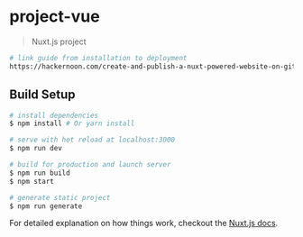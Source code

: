 # project-vue

> Nuxt.js project
``` bash
# link guide from installation to deployment
https://hackernoon.com/create-and-publish-a-nuxt-powered-website-on-github-pages-3e922dfa7372
```
## Build Setup

``` bash
# install dependencies
$ npm install # Or yarn install

# serve with hot reload at localhost:3000
$ npm run dev

# build for production and launch server
$ npm run build
$ npm start

# generate static project
$ npm run generate
```

For detailed explanation on how things work, checkout the [Nuxt.js docs](https://github.com/nuxt/nuxt.js).

